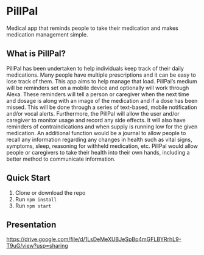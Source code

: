 # PillPal
Medical app that reminds people to take their medication and makes medication management simple.

## What is PillPal?
PillPal has been undertaken to help individuals keep track of their daily medications. Many people have multiple prescriptions and it can be easy to lose track of them. This app aims to help manage that load. PillPal’s medium will be reminders set on a mobile device and optionally will work through Alexa. These reminders will tell a person or caregiver when the next time and dosage is along with an image of the medication and if a dose has been missed. This will be done through a series of text-based, mobile notification and/or vocal alerts. Furthermore, the PillPal will allow the user and/or caregiver to monitor usage and record any side effects. It will also have reminders of contraindications and when supply is running low for the given medication. An additional function would be a journal to allow people to recall any information regarding any changes in health such as vital signs, symptoms, sleep, reasoning for withheld medication, etc. PillPal would allow people or caregivers to take their health into their own hands, including a better method to communicate information.  

## Quick Start

1. Clone or download the repo
2. Run `npm install`
3. Run `npm start`

## Presentation

https://drive.google.com/file/d/1LsDeMeXUBJeSpBp4mGFLBYRrhL9-T9uG/view?usp=sharing
